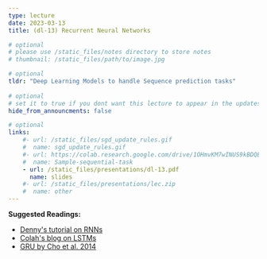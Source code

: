 ```yaml
---
type: lecture
date: 2023-03-13
title: (dl-13) Recurrent Neural Networks

# optional
# please use /static_files/notes directory to store notes
# thumbnail: /static_files/path/to/image.jpg 

# optional
tldr: "Deep Learning Models to handle Sequence prediction tasks"
  
# optional
# set it to true if you dont want this lecture to appear in the updates section
hide_from_announcments: false

# optional
links: 
    #- url: /static_files/sgd_update_rules.gif
    #  name: sgd_update_rules.gif
    #- url: https://colab.research.google.com/drive/1OHmvKM7wINUS9kBDQExY_oDKK4AX-wgN?usp=sharing
    #  name: Sample-sequential-task
    - url: /static_files/presentations/dl-13.pdf
      name: slides
    #- url: /static_files/presentations/lec.zip
    #  name: other
---
```

**Suggested Readings:**
- [Denny's tutorial on RNNs](https://dennybritz.com/posts/wildml/recurrent-neural-networks-tutorial-part-1/)
- [Colah's blog on LSTMs](https://colah.github.io/posts/2015-08-Understanding-LSTMs/) 
- [GRU by Cho et al. 2014](https://arxiv.org/pdf/1406.1078v3.pdf)
